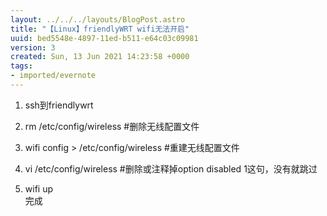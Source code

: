 ```yaml
---
layout: ../../../layouts/BlogPost.astro
title: "【Linux】friendlyWRT wifi无法开启"
uuid: bed5548e-4897-11ed-b511-e64c03c09981
version: 3
created: Sun, 13 Jun 2021 14:23:58 +0000
tags:
- imported/evernote
---
```


1. ssh到friendlywrt

1. rm /etc/config/wireless #删除无线配置文件

1. wifi config > /etc/config/wireless #重建无线配置文件

1. vi /etc/config/wireless #删除或注释掉option disabled 1这句，没有就跳过

1. wifi up\
完成